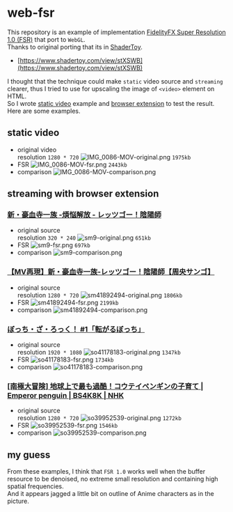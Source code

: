 # web-fsr

This repository is an example of implementation
[FidelityFX Super Resolution 1.0 (FSR)](https://gpuopen.com/fidelityfx-superresolution/)
that port to `WebGL`.\
Thanks to original porting that its in [ShaderToy](https://www.shadertoy.com/).

- [https://www.shadertoy.com/view/stXSWB](https://www.shadertoy.com/view/stXSWB)

I thought that the technique could make `static` video source and `streaming`
clearer, thus I tried to use for upscaling the image of `<video>` element on HTML.\
So I wrote [static video](./example/) example and [browser extension](./browser-extension/) to test the result.\
Here are some examples.

## static video

- original video
  \
  resolution `1280 * 720`
  ![IMG_0086-MOV-original.png](assets/IMG_0086-MOV-original.png?raw=true "IMG_0086-MOV-original")
  `1975kb`
- FSR
  ![IMG_0086-MOV-fsr.png](assets/IMG_0086-MOV-fsr.png?raw=true "IMG_0086-MOV-fsr")
  `2443kb`
- comparison
  ![IMG_0086-MOV-comparison.png](assets/IMG_0086-MOV-comparison.png?raw=true "IMG_0086-MOV-comparison")

## streaming with browser extension

### [新・豪血寺一族 -煩悩解放 - レッツゴー！陰陽師](https://www.nicovideo.jp/watch/sm9)

- original source
  \
  resolution `320 * 240`
  ![sm9-original.png](assets/sm9-original.png?raw=true "sm9-original")
  `651kb`
- FSR
  ![sm9-fsr.png](assets/sm9-fsr.png?raw=true "sm9-fsr")
  `697kb`
- comparison
  ![sm9-comparison.png](assets/sm9-comparison.png?raw=true "sm9-comparison")

### [【MV再現】新・豪血寺一族‐レッツゴー！陰陽師【周央サンゴ】](https://www.nicovideo.jp/watch/sm41892494)

- original source
  \
  resolution `1280 * 720`
  ![sm41892494-original.png](assets/sm41892494-original.png?raw=true "sm41892494-original")
  `1806kb`
- FSR ![sm41892494-fsr.png](assets/sm41892494-fsr.png?raw=true "sm41892494-fsr")
  `2199kb`
- comparison
  ![sm41892494-comparison.png](assets/sm41892494-comparison.png?raw=true "sm41892494-comparison")

### [ぼっち・ざ・ろっく！ #1「転がるぼっち」](https://www.nicovideo.jp/watch/so41178183)

- original source
  \
  resolution `1920 * 1080`
  ![so41178183-original.png](assets/so41178183-original.png?raw=true "so41178183-original")
  `1347kb`
- FSR ![so41178183-fsr.png](assets/so41178183-fsr.png?raw=true "so41178183-fsr")
  `1734kb`
- comparison
  ![so41178183-comparison.png](assets/so41178183-comparison.png?raw=true "so41178183-comparison")

### [[南極大冒険] 地球上で最も過酷！コウテイペンギンの子育て | Emperor penguin | BS4K8K | NHK](https://www.nicovideo.jp/watch/so39952539)

- original source
  \
  resolution `1280 * 720`
  ![so39952539-original.png](assets/so39952539-original.png?raw=true "so39952539-original")
  `1272kb`
- FSR ![so39952539-fsr.png](assets/so39952539-fsr.png?raw=true "so39952539-fsr")
  `1546kb`
- comparison
  ![so39952539-comparison.png](assets/so39952539-comparison.png?raw=true "so39952539-comparison")

## my guess
From these examples, I think that `FSR 1.0` works well when the buffer resource to be denoised, no extreme small resolution and containing high spatial frequencies.\
And it appears jagged a little bit on outline of Anime characters as in the picture.
